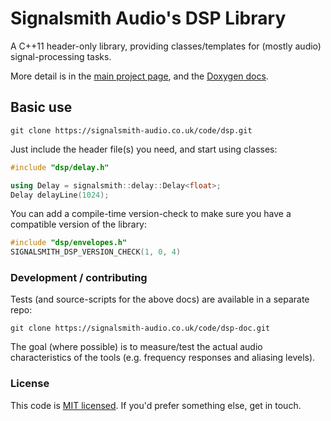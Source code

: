 # Signalsmith Audio's DSP Library

A C++11 header-only library, providing classes/templates for (mostly audio) signal-processing tasks.

More detail is in the [main project page](https://signalsmith-audio.co.uk/code/dsp/), and the [Doxygen docs](https://signalsmith-audio.co.uk/code/dsp/html/modules.html).

## Basic use

```
git clone https://signalsmith-audio.co.uk/code/dsp.git
```

Just include the header file(s) you need, and start using classes:

```cpp
#include "dsp/delay.h"

using Delay = signalsmith::delay::Delay<float>;
Delay delayLine(1024);
```

You can add a compile-time version-check to make sure you have a compatible version of the library:
```cpp
#include "dsp/envelopes.h"
SIGNALSMITH_DSP_VERSION_CHECK(1, 0, 4)
```

### Development / contributing

Tests (and source-scripts for the above docs) are available in a separate repo:

```
git clone https://signalsmith-audio.co.uk/code/dsp-doc.git
```

The goal (where possible) is to measure/test the actual audio characteristics of the tools (e.g. frequency responses and aliasing levels).

### License

This code is [MIT licensed](LICENSE.txt).  If you'd prefer something else, get in touch.
